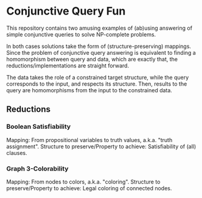 # Conjunctive Query Fun

This repository contains two amusing examples of (ab)using answering of simple conjunctive queries to solve NP-complete problems.

In both cases solutions take the form of (structure-preserving) mappings. Since the problem of conjunctive query
answering is equivalent to finding a homomorphism between query and data, which are exactly that, the reductions/implementations are straight forward.

The data takes the role of a constrained target structure, while the query corresponds to the input,
and respects its structure. Then, results to the query are homomorphisms from the input to the constrained data.

## Reductions

### Boolean Satisfiability

Mapping: From propositional variables to truth values, a.k.a. "truth assignment".
Structure to preserve/Property to achieve: Satisfiability of (all) clauses.

### Graph 3-Colorability

Mapping: From nodes to colors, a.k.a. "coloring".
Structure to preserve/Property to achieve: Legal coloring of connected nodes.
